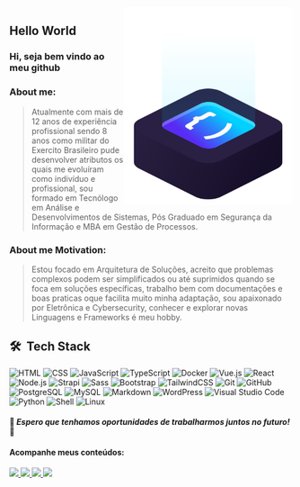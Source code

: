 <a href="https://patrickluiz.tech/" target="_blank">
<img src="https://github.com/patrickluizdev/patrickluizdev/blob/main/.github/workflows/img/ilus-code.svg" min-width="300px" max-width="300px" width="300px" align="right" alt="logo code">
</a>
  
  
  
  
  ## Hello World 

### Hi, seja bem vindo ao meu github 

### About me:
> Atualmente com mais de 12 anos de experiência profissional sendo 8 anos como militar do Exercito Brasileiro pude desenvolver atributos os quais me evoluíram como indivíduo e profissional, sou formado em Tecnólogo em Análise e Desenvolvimentos de Sistemas, Pós Graduado em Segurança da Informação e MBA em Gestão de Processos.

### About me Motivation:
> Estou focado em Arquitetura de Soluções, acreito que problemas complexos podem ser simplificados ou até suprimidos quando se foca em soluções específicas, trabalho bem com documentações e boas praticas oque facilita muito minha adaptação, sou apaixonado por Eletrônica e Cybersecurity, conhecer e explorar novas Linguagens e Frameworks é meu hobby.


## 🛠 &nbsp;Tech Stack
![HTML](https://img.shields.io/badge/-HTML-05122A?style=flat&logo=HTML5)
![CSS](https://img.shields.io/badge/-CSS-05122A?style=flat&logo=CSS3&logoColor=1572B6)
![JavaScript](https://img.shields.io/badge/-JavaScript-05122A?style=flat&logo=javascript)
![TypeScript](https://img.shields.io/badge/-TypesScript-05122A?style=flat&logo=typescript)
![Docker](https://img.shields.io/badge/-Docker-05122A?style=flat&logo=Docker)
![Vue.js](https://img.shields.io/badge/-Vue.js-05122A?style=flat&logo=Vue.js)
![React](https://img.shields.io/badge/-React-05122A?style=flat&logo=react)
![Node.js](https://img.shields.io/badge/-Node.js-05122A?style=flat&logo=node.js)
![Strapi](https://img.shields.io/badge/-Strapi-05122A?style=flat&logo=Strapi)
![Sass](https://img.shields.io/badge/-Sass-05122A?style=flat&logo=sass)
![Bootstrap](https://img.shields.io/badge/-Bootstrap-05122A?style=flat&logo=bootstrap)
![TailwindCSS](https://img.shields.io/badge/-Tailwind%20CSS-05122A?style=flat&logo=tailwindcss)
![Git](https://img.shields.io/badge/-Git-05122A?style=flat&logo=git)
![GitHub](https://img.shields.io/badge/-GitHub-05122A?style=flat&logo=github)
![PostgreSQL](https://img.shields.io/badge/-PostgreSQL-05122A?style=flat&logo=postgresql)
![MySQL](https://img.shields.io/badge/-MySQL-05122A?style=flat&logo=mysql)
![Markdown](https://img.shields.io/badge/-Markdown-05122A?style=flat&logo=markdown)
![WordPress](https://img.shields.io/badge/-WordPress-05122A?style=flat&logo=WordPress)
![Visual Studio Code](https://img.shields.io/badge/-Visual%20Studio%20Code-05122A?style=flat&logo=visual-studio-code&logoColor=007ACC)
![Python](https://img.shields.io/badge/-Python-05122A?style=flat&logo=Python)
![Shell](https://img.shields.io/badge/-Shell-05122A?style=flat&logo=Shell)
![Linux](https://img.shields.io/badge/-Linux-05122A?style=flat&logo=Linux)


#### 🚀 *__Espero que tenhamos oportunidades de trabalharmos juntos no futuro!__* 🚀

#### Acompanhe meus conteúdos:

<p align="left">
  <a href="https://www.instagram.com/patricklduque/" alt="Instagram" target="_blank">
    <img src="https://img.shields.io/badge/-Instagram-6610F2?style=for-the-badge&logo=Instagram&logoColor=FFFFFF"/>
  </a>
  
  <a href="https://www.linkedin.com/in/patricklduque" alt="Linkedin" target="_blank">
    <img src="https://img.shields.io/badge/-Linkedin-6610F2?style=for-the-badge&logo=Linkedin&logoColor=FFFFFF"/>
  </a>
    <a href="https://patrickluiz.tech" alt="Website" target="_blank">
    <img src="https://img.shields.io/badge/-Website-6610F2?style=for-the-badge&logo=similarweb&logoColor=FFFFFF">
  </a>

  <a href="https://hub.docker.com/u/jatabara" alt="hub" target="_blank">
    <img src="https://img.shields.io/badge/-Docker Hub-6610F2?style=for-the-badge&logo=Docker&logoColor=FFFFFF">
  </a>
 
</p>

# 








<!--
  <details>
  <summary> More about me</summary>
<div align="left">
 
``` js
const patrickLuiz = {
    personal: {
        fullName: 'Patrick Luiz',
        birthDate: '1997-01-03',
        interests: [ 'language learning', 'technology', 'games', 'engineering', 'movie', 'anime', 'music'],
        motivation: [
            'Helping society to coexist with harmony',
            'Making life easier and smarter through technology',
        ],
    },
    technical: {
        technologies: {
            frontEnd: {
                Javascript: ['Node.js, React, Vue.js'],
                HTML: ['HTML5', 'Semantic HTML'],
                CSS: ['Sass', 'styled-components', 'Bootstrap'],
            },
            backEnd: {
                Javascript: [],
                PHP: [],
                Java [],
                Python [],
            },
            architecture: ['#!/bin/bash', 'Single Page Applications', 'EC2', 'Networks'],
        },
    }
}
```
  </div>
</details>
 --> 
  

